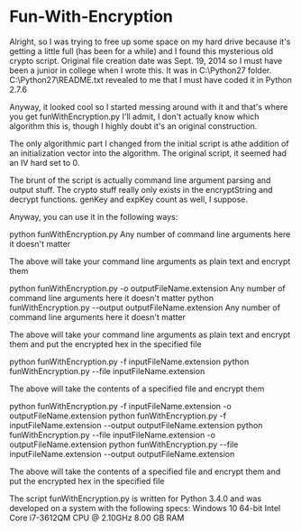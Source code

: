 # Fun-With-Encryption

Alright, so I was trying to free up some space on my hard drive because it's getting a little full (has been for a while) and I found this mysterious old crypto script. Original file creation date was Sept. 19, 2014 so I must have been a junior in college when I wrote this. It was in C:\Python27 folder. C:\Python27\README.txt revealed to me that I must have coded it in Python 2.7.6

Anyway, it looked cool so I started messing around with it and that's where you get funWithEncryption.py
I'll admit, I don't actually know which algorithm this is, though I highly doubt it's an original construction.

The only algorithmic part I changed from the initial script is athe addition of an initialization vector into the algorithm. The original script, it seemed had an IV hard set to 0.

The brunt of the script is actually command line argument parsing and output stuff. The crypto stuff really only exists in
the encryptString and decrypt functions. genKey and expKey count as well, I suppose.

Anyway, you can use it in the following ways:

python funWithEncryption.py Any number of command line arguments here it doesn't matter

The above will take your command line arguments as plain text and encrypt them

python funWithEncryption.py -o outputFileName.extension Any number of command line arguments here it doesn't matter
python funWithEncryption.py --output outputFileName.extension Any number of command line arguments here it doesn't matter

The above will take your command line arguments as plain text and encrypt them and put the encrypted hex in the specified file

python funWithEncryption.py -f inputFileName.extension
python funWithEncryption.py --file inputFileName.extension

The above will take the contents of a specified file and encrypt them

python funWithEncryption.py -f inputFileName.extension -o outputFileName.extension
python funWithEncryption.py -f inputFileName.extension --output outputFileName.extension
python funWithEncryption.py --file inputFileName.extension -o outputFileName.extension
python funWithEncryption.py --file inputFileName.extension --output outputFileName.extension

The above will take the contents of a specified file and encrypt them and put the encrypted hex in the specified file

The script funWithEncryption.py is written for Python 3.4.0 and was developed on a system with the following specs:
Windows 10 64-bit
Intel Core i7-3612QM CPU @ 2.10GHz
8.00 GB RAM
